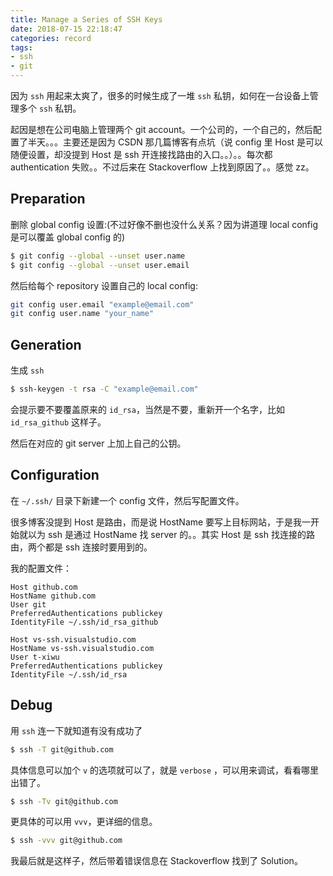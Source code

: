 ```yaml
---
title: Manage a Series of SSH Keys
date: 2018-07-15 22:18:47
categories: record
tags:
- ssh
- git
---
```


因为 `ssh` 用起来太爽了，很多的时候生成了一堆 `ssh` 私钥，如何在一台设备上管理多个 `ssh` 私钥。

起因是想在公司电脑上管理两个 git account。一个公司的，一个自己的，然后配置了半天。。。主要还是因为 CSDN 那几篇博客有点坑（说 config 里 Host 是可以随便设置，却没提到 Host 是 ssh 开连接找路由的入口。。）。。每次都 authentication 失败。。不过后来在 Stackoverflow 上找到原因了。。感觉 zz。

## Preparation
删除 global config 设置:(不过好像不删也没什么关系？因为讲道理 local config 是可以覆盖 global config 的)
```bash
$ git config --global --unset user.name
$ git config --global --unset user.email
```

然后给每个 repository 设置自己的 local config:
```bash
git config user.email "example@email.com"
git config user.name "your_name"
```

## Generation
生成 `ssh`
```bash
$ ssh-keygen -t rsa -C "example@email.com"
```

会提示要不要覆盖原来的 `id_rsa`，当然是不要，重新开一个名字，比如 `id_rsa_github` 这样子。

然后在对应的 git server 上加上自己的公钥。

## Configuration
在 `~/.ssh/` 目录下新建一个 config 文件，然后写配置文件。

很多博客没提到 Host 是路由，而是说 HostName 要写上目标网站，于是我一开始就以为 ssh 是通过 HostName 找 server 的。。其实 Host 是 ssh 找连接的路由，两个都是 ssh 连接时要用到的。

我的配置文件：
```config
Host github.com
HostName github.com
User git
PreferredAuthentications publickey
IdentityFile ~/.ssh/id_rsa_github

Host vs-ssh.visualstudio.com
HostName vs-ssh.visualstudio.com
User t-xiwu
PreferredAuthentications publickey
IdentityFile ~/.ssh/id_rsa
```

## Debug
用 `ssh` 连一下就知道有没有成功了
```bash
$ ssh -T git@github.com
```

具体信息可以加个 `v` 的选项就可以了，就是 `verbose` ，可以用来调试，看看哪里出错了。
```bash
$ ssh -Tv git@github.com
```

更具体的可以用 `vvv`，更详细的信息。
```bash
$ ssh -vvv git@github.com
```

我最后就是这样子，然后带着错误信息在 Stackoverflow 找到了 Solution。


